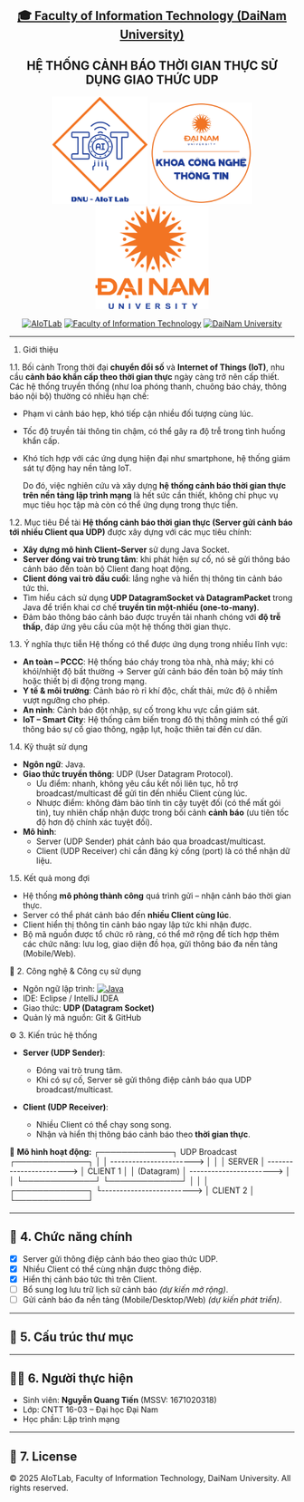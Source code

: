 <h2 align="center">
    <a href="https://dainam.edu.vn/vi/khoa-cong-nghe-thong-tin">
    🎓 Faculty of Information Technology (DaiNam University)
    </a>
</h2>
<h2 align="center">  
   HỆ THỐNG CẢNH BÁO THỜI GIAN THỰC SỬ DỤNG GIAO THỨC UDP
</h2>

<div align="center">
    <p align="center">
        <img src="https://github.com/tiennq004/LTM_he_thong_canh_bao_thoi_gian_thuc/blob/main/docs/aiotlab_logo.png" alt="AIoTLab Logo" width="170"/>
        <img src="https://github.com/tiennq004/LTM_he_thong_canh_bao_thoi_gian_thuc/blob/main/docs/fitdnu_logo.png" alt="FIT DNU Logo" width="180"/>
        <img src="https://github.com/tiennq004/LTM_he_thong_canh_bao_thoi_gian_thuc/blob/main/docs/dnu_logo.png" alt="DaiNam University Logo" width="200"/>
    </p>

[![AIoTLab](https://img.shields.io/badge/AIoTLab-green?style=for-the-badge)](https://www.facebook.com/DNUAIoTLab)
[![Faculty of Information Technology](https://img.shields.io/badge/Faculty%20of%20Information%20Technology-blue?style=for-the-badge)](https://dainam.edu.vn/vi/khoa-cong-nghe-thong-tin)
[![DaiNam University](https://img.shields.io/badge/DaiNam%20University-orange?style=for-the-badge)](https://dainam.edu.vn)
</div>

---

1. Giới thiệu

1.1. Bối cảnh
Trong thời đại **chuyển đổi số** và **Internet of Things (IoT)**, nhu cầu **cảnh báo khẩn cấp theo thời gian thực** ngày càng trở nên cấp thiết. Các hệ thống truyền thống (như loa phóng thanh, chuông báo cháy, thông báo nội bộ) thường có nhiều hạn chế:
- Phạm vi cảnh báo hẹp, khó tiếp cận nhiều đối tượng cùng lúc.  
- Tốc độ truyền tải thông tin chậm, có thể gây ra độ trễ trong tình huống khẩn cấp.  
- Khó tích hợp với các ứng dụng hiện đại như smartphone, hệ thống giám sát tự động hay nền tảng IoT.  

    Do đó, việc nghiên cứu và xây dựng **hệ thống cảnh báo thời gian thực trên nền tảng lập trình mạng** là hết sức cần thiết, không chỉ phục vụ mục tiêu học tập mà còn có thể ứng dụng trong thực tiễn.

1.2. Mục tiêu
Đề tài **Hệ thống cảnh báo thời gian thực (Server gửi cảnh báo tới nhiều Client qua UDP)** được xây dựng với các mục tiêu chính:  
- **Xây dựng mô hình Client–Server** sử dụng Java Socket.  
- **Server đóng vai trò trung tâm**: khi phát hiện sự cố, nó sẽ gửi thông báo cảnh báo đến toàn bộ Client đang hoạt động.  
- **Client đóng vai trò đầu cuối**: lắng nghe và hiển thị thông tin cảnh báo tức thì.  
- Tìm hiểu cách sử dụng **UDP DatagramSocket và DatagramPacket** trong Java để triển khai cơ chế **truyền tin một-nhiều (one-to-many)**.  
- Đảm bảo thông báo cảnh báo được truyền tải nhanh chóng với **độ trễ thấp**, đáp ứng yêu cầu của một hệ thống thời gian thực.  

1.3. Ý nghĩa thực tiễn
Hệ thống có thể được ứng dụng trong nhiều lĩnh vực:  
- **An toàn – PCCC**: Hệ thống báo cháy trong tòa nhà, nhà máy; khi có khói/nhiệt độ bất thường → Server gửi cảnh báo đến toàn bộ máy tính hoặc thiết bị di động trong mạng.  
- **Y tế & môi trường**: Cảnh báo rò rỉ khí độc, chất thải, mức độ ô nhiễm vượt ngưỡng cho phép.  
- **An ninh**: Cảnh báo đột nhập, sự cố trong khu vực cần giám sát.  
- **IoT – Smart City**: Hệ thống cảm biến trong đô thị thông minh có thể gửi thông báo sự cố giao thông, ngập lụt, hoặc thiên tai đến cư dân.  

1.4. Kỹ thuật sử dụng
- **Ngôn ngữ**: Java.  
- **Giao thức truyền thông**: UDP (User Datagram Protocol).  
  - Ưu điểm: nhanh, không yêu cầu kết nối liên tục, hỗ trợ broadcast/multicast để gửi tin đến nhiều Client cùng lúc.  
  - Nhược điểm: không đảm bảo tính tin cậy tuyệt đối (có thể mất gói tin), tuy nhiên chấp nhận được trong bối cảnh **cảnh báo** (ưu tiên tốc độ hơn độ chính xác tuyệt đối).  
- **Mô hình**:  
  - Server (UDP Sender) phát cảnh báo qua broadcast/multicast.  
  - Client (UDP Receiver) chỉ cần đăng ký cổng (port) là có thể nhận dữ liệu.  

1.5. Kết quả mong đợi
- Hệ thống **mô phỏng thành công** quá trình gửi – nhận cảnh báo thời gian thực.  
- Server có thể phát cảnh báo đến **nhiều Client cùng lúc**.  
- Client hiển thị thông tin cảnh báo ngay lập tức khi nhận được.  
- Bộ mã nguồn được tổ chức rõ ràng, có thể mở rộng để tích hợp thêm các chức năng: lưu log, giao diện đồ họa, gửi thông báo đa nền tảng (Mobile/Web).  

 🔧 2. Công nghệ & Công cụ sử dụng
- Ngôn ngữ lập trình: [![Java](https://img.shields.io/badge/Java-007396?style=for-the-badge&logo=java&logoColor=white)](https://www.java.com/)  
- IDE: Eclipse / IntelliJ IDEA  
- Giao thức: **UDP (Datagram Socket)**  
- Quản lý mã nguồn: Git & GitHub  

 ⚙️ 3. Kiến trúc hệ thống
- **Server (UDP Sender)**:  
  - Đóng vai trò trung tâm.  
  - Khi có sự cố, Server sẽ gửi thông điệp cảnh báo qua UDP broadcast/multicast.  

- **Client (UDP Receiver)**:  
  - Nhiều Client có thể chạy song song.  
  - Nhận và hiển thị thông báo cảnh báo theo **thời gian thực**.  

📌 **Mô hình hoạt động:**
    ┌─────────────┐       UDP Broadcast        ┌─────────────┐
    │             │  ----------------------->  │             │
    │   SERVER    │ ----------------------->  │   CLIENT 1  │
    │ (Datagram)  │ ----------------------->  │             │
    └─────────────┘                           └─────────────┘
           │
           │
           │                           ┌─────────────┐
           └-------------------------> │   CLIENT 2  │
                                       └─────────────┘

---

## 🚀 4. Chức năng chính
- [x] Server gửi thông điệp cảnh báo theo giao thức UDP.  
- [x] Nhiều Client có thể cùng nhận được thông điệp.  
- [x] Hiển thị cảnh báo tức thì trên Client.  
- [ ] Bổ sung log lưu trữ lịch sử cảnh báo *(dự kiến mở rộng)*.  
- [ ] Gửi cảnh báo đa nền tảng (Mobile/Desktop/Web) *(dự kiến phát triển)*.  

---

## 📂 5. Cấu trúc thư mục

---

## 🧑‍💻 6. Người thực hiện
- Sinh viên: **Nguyễn Quang Tiến** (MSSV: 1671020318)  
- Lớp: CNTT 16-03 – Đại học Đại Nam  
- Học phần: Lập trình mạng  

---

## 📝 7. License
© 2025 AIoTLab, Faculty of Information Technology, DaiNam University. All rights reserved.
